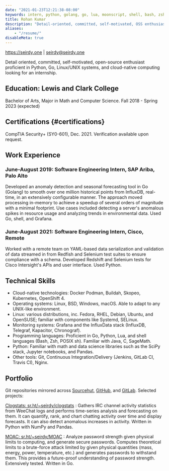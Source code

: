 ```yaml
---
date: "2021-01-23T12:21:38-08:00"
keywords: intern, python, golang, go, lua, moonscript, shell, bash, zsh, posix, java, haskell, C, influxdb, influxdata, chronograf, grafana, kapacitor, numpy, scipy, pandas, jupyter, docker, podman, buildah, skopeo, kubernetes, openshift, cloud native, physics, jenkins, git, gitlab, github, linux, bsd, red hat, fedora, debian, ubuntu, opensuse, suse
title: Rohan Kumar
description: "Detail-oriented, committed, self-motivated, OSS enthusiast proficient in Python, Go, Linux/UNIX systems, and cloud-native computing looking for an internship."
aliases:
    - "/resume/"
disableMeta: true
---
```

[https://seirdy<wbr />.one](https://seirdy.one/) | [seirdy<wbr />@seirdy.one](mailto:seirdy@seirdy.one)

Detail oriented, committed, self-motivated, open-source enthusiast proficient in Python, Go, Linux/UNIX systems, and cloud-native computing looking for an internship.

## Education: Lewis and Clark College

Bachelor of Arts, Major in Math and Computer Science. Fall 2018 - Spring 2023 (expected)

## Certifi&shy;cations {#certifications}

CompTIA Security+ (SY0-601), Dec. 2021. Verification available upon request.

## Work Experience

### June-August 2019: Software Engineering Intern, SAP Ariba, Palo Alto

Developed an anomaly detection and seasonal forecasting tool in Go (Golang) to smooth over one million historical points from InfluxDB, real-time, in an extensively configurable manner. The approach moved processing in-memory to achieve a speedup of several orders of magnitude with a minimal footprint. Use cases included detecting a server's anomalous spikes in resource usage and analyzing trends in environmental data. Used Go, shell, and Grafana.

### June-August 2021: Software Engineering Intern, Cisco, Remote

Worked with a remote team on YAML-based data serialization and validation of data streamed in from Redfish and Selenium test suites to ensure compliance with a schema. Developed Redshift and Selenium tests for Cisco Intersight's APIs and user interface. Used Python.

## Technical Skills

- Cloud-native technologies: Docker Podman, Buildah, Skopeo, Kubernetes, OpenShift 4.
- Operating systems: Linux, BSD, Windows, macOS. Able to adapt to any UNIX-like environment.
- Linux: various distributions, inc. Fedora, RHEL, Debian, Ubuntu, and OpenSUSE; familiar with components like Systemd, SELinux.
- Monitoring systems: Grafana and the InfluxData stack (InfluxDB, Telegraf, Kapacitor, Chronograf).
- Programming languages: Proficient in Go, Python, Lua, and shell languages (Bash, Zsh, POSIX sh). Familiar with Java, C, SageMath.
- Python: Familiar with math and data science libraries such as the SciPy stack, Jupyter notebooks, and Pandas.
- Other tools: Git, Continuous Integration/<wbr />Delivery (Jenkins, GitLab CI, Travis CI), Nginx.

## Portfolio

Git repositories mirrored across [Sourcehut](https://sr.ht/~seirdy), [GitHub](https://github.com/Seirdy), and [GitLab](https://gitlab.com/Seirdy). Selected projects:


[Clogstats: sr.ht<wbr />/~seirdy<wbr />/clogstats](https://sr.ht/~seirdy/clogstats)
: Gathers IRC channel activity statistics from WeeChat logs and performs time-series analysis and forecasting on them. It can quantify, rank, and chart chatting activity over time and display forecasts. It can also detect anomalous increases in activity. Written in Python with NumPy and Pandas.

[MOAC: sr.ht<wbr />/~seirdy<wbr />/MOAC](https://sr.ht/~seirdy/MOAC/)
: Analyze password strength given physical limits to computing, and generate secure passwords. Computes theoretical limits to a brute-force attack limited by given physical quantities (mass, energy, power, temperature, etc.) and generates passwords to withstand them. This provides a future-proof understanding of password strength. Extensively tested. Written in Go.

